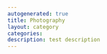 ```yaml
---
autogenerated: true
title: Photography
layout: category
categories: 
description: test description
---
```


